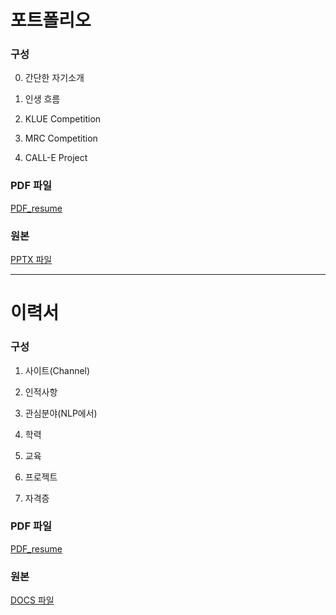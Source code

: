 # 포트폴리오
### 구성
0. 간단한 자기소개

1. 인생 흐름

2. KLUE Competition

3. MRC Competition

4. CALL-E Project

### PDF 파일
[PDF_resume](https://github.com/idj7183/portfolio_resume/blob/main/file/%EC%9E%84%EB%8F%99%EC%A7%84_Portfolio.pdf)
### 원본
[PPTX 파일](https://github.com/idj7183/portfolio_resume/blob/main/file/%EC%9E%84%EB%8F%99%EC%A7%84_Portfolio.pptx)
* * *
# 이력서
### 구성
1. 사이트(Channel)

2. 인적사항

3. 관심분야(NLP에서)

4. 학력

5. 교육

6. 프로젝트

7. 자격증

### PDF 파일
[PDF_resume](https://github.com/idj7183/portfolio_resume/blob/main/file/%EC%9D%B4%EB%A0%A5%EC%84%9C.pdf)
### 원본
[DOCS 파일](https://github.com/idj7183/portfolio_resume/blob/main/file/%EC%9D%B4%EB%A0%A5%EC%84%9C.docx)
